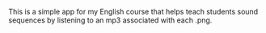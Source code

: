 This is a simple app for my English course that helps teach students sound sequences by listening to an mp3 associated with each .png.
